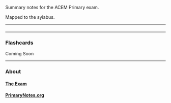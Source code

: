 
Summary notes for the ACEM Primary exam. 

Mapped to the sylabus. 

----

### 

----

### Flashcards

Coming Soon

----

### About

#### [The Exam]()

#### [PrimaryNotes.org](https://primarypnotes.org/about)
